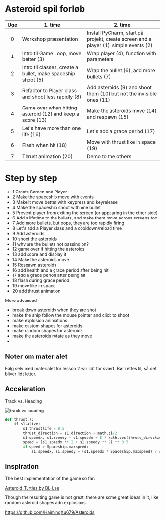 # Asteroid spil forløb


| Uge | 1. time | 2. time |
|:-:|--|--|
| 0 | Workshop præsentation   | Install PyCharm, start på projekt, create screen and a player (1), simple events (2) |
| 1 | Intro til Game Loop, move better (3)  | Wrap player (4), function with parameters  |
| 2 | Intro til classes, create a bullet, make spaceship shoot (5) | Wrap the bullet (6), add more bullets (7)   |
| 3 | Refactor to Player class and shoot less rapidly (8)    | Add asteroids (9) and shoot them (10) but not the invisible ones (11)  |
| 4 | Game over when hitting asteroid (12) and keep a score (13)  | Make the asteroids move (14) and respawn (15)  |
| 5 | Let's have more than one life (16)   |  Let's add a grace period (17)  |
| 6 | Flash when hit (18)  |  Move with thrust like in space (19)  |
| 7 | Thrust animation (20)  |  Demo to the others  |

# Step by step

- 1 Create Screen and Player
- 2 Make the spaceship move  with events
- 3 Make it move better with keypress and keyrelease
- 4 Make the spaceship shoot with one bullet
- 5 Prevent player from exiting the screen (or appearing in the other side)
- 6 Add a lifetime to the bullets, and make them move across screens too
- 7 Add more bullets, but oops, they are too rapidly firing
- 8 Let's add a Player class and a cooldown/reload time
- 9 Add asteroids
- 10 shoot the asteroids
- 11 why are the bullets not passing on?
- 12 game over if hitting the asteroids
- 13 add score and display it
- 14 Make the asteroids move
- 15 Respawn asteroids
- 16 add health and a grace period after being hit
- 17 add a grace period after being hit
- 18 flash during grace period
- 19 move like in space
- 20 add thrust animation

More advanced
- break down asteroids when they are shot
- make the ship follow the mouse pointer and click to shoot
- make explosion animations
- make custom shapes for asteroids
- make random shapes for asteroids
- make the asteroids rotate as they move
- 

## Noter om materialet

Følg selv med materialet for lesson 2 var lidt for svært. Bør rettes til, så det bliver lidt letter.

## Acceleration

Track vs. Heading

![track vs heading](https://external-content.duckduckgo.com/iu/?u=https%3A%2F%2Fprod-cms.scouts.org.uk%2Fmedia%2F10408%2Ftrackcourseheading.png%3Fwidth%3D1800&f=1&nofb=1&ipt=961372850de22f7162679f4f5ba38d1e8d03468da51617a97e30d140af6b70be&ipo=images)

```python
def thrust():
    if s1.alive:
        s1.thrustlife = 0.5
        thrust_direction = s1.direction + math.pi/2
        s1.speedx, s1.speedy = s1.speedx + 5 * math.cos(thrust_direction), s1.speedy + 5 * math.sin(thrust_direction)
        speed = (s1.speedx ** 2 + s1.speedy ** 2) ** 0.5
        if speed > Spaceship.maxspeed:
            s1.speedx, s1.speedy = (s1.speedx * Spaceship.maxspeed) / speed, (s1.speedy * Spaceship.maxspeed)/speed
```

## Inspiration

The best implementation of the game so far:

[Asteroid_Turtles by BL-Lee](https://github.com/BL-Lee/Asteroid_Turtles/blob/master/Asteroids.py)

Though the resulting game is not great, there are some great ideas in it, like random asteroid shapes adn explosions.

https://github.com/HaimingXu679/Asteroids
